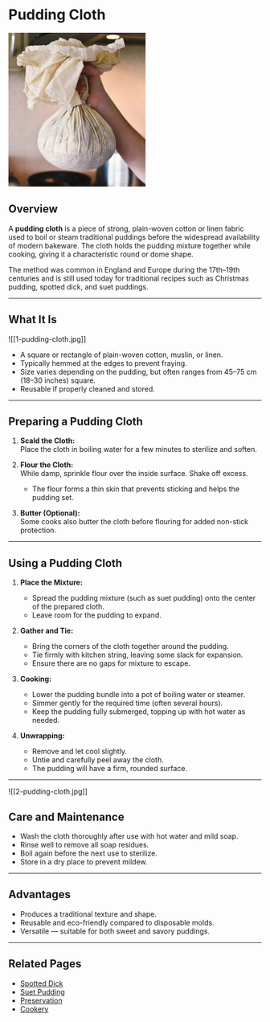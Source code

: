 # Pudding Cloth

![Picture: Traditional Pudding Cloth](images/placeholder-pudding-cloth.jpg)

## Overview
A **pudding cloth** is a piece of strong, plain-woven cotton or linen fabric used to boil or steam traditional puddings before the widespread availability of modern bakeware. The cloth holds the pudding mixture together while cooking, giving it a characteristic round or dome shape.  

The method was common in England and Europe during the 17th–19th centuries and is still used today for traditional recipes such as Christmas pudding, spotted dick, and suet puddings.  

---

## What It Is
![[1-pudding-cloth.jpg]]
- A square or rectangle of plain-woven cotton, muslin, or linen.  
- Typically hemmed at the edges to prevent fraying.  
- Size varies depending on the pudding, but often ranges from 45–75 cm (18–30 inches) square.  
- Reusable if properly cleaned and stored.  

---

## Preparing a Pudding Cloth
1. **Scald the Cloth:**  
   Place the cloth in boiling water for a few minutes to sterilize and soften.  

2. **Flour the Cloth:**  
   While damp, sprinkle flour over the inside surface. Shake off excess.  
   - The flour forms a thin skin that prevents sticking and helps the pudding set.  

3. **Butter (Optional):**  
   Some cooks also butter the cloth before flouring for added non-stick protection.  

---

## Using a Pudding Cloth
1. **Place the Mixture:**  
   - Spread the pudding mixture (such as suet pudding) onto the center of the prepared cloth.  
   - Leave room for the pudding to expand.  

2. **Gather and Tie:**  
   - Bring the corners of the cloth together around the pudding.  
   - Tie firmly with kitchen string, leaving some slack for expansion.  
   - Ensure there are no gaps for mixture to escape.  

3. **Cooking:**  
   - Lower the pudding bundle into a pot of boiling water or steamer.  
   - Simmer gently for the required time (often several hours).  
   - Keep the pudding fully submerged, topping up with hot water as needed.  

4. **Unwrapping:**  
   - Remove and let cool slightly.  
   - Untie and carefully peel away the cloth.  
   - The pudding will have a firm, rounded surface.  

---
![[2-pudding-cloth.jpg]]
## Care and Maintenance
- Wash the cloth thoroughly after use with hot water and mild soap.  
- Rinse well to remove all soap residues.  
- Boil again before the next use to sterilize.  
- Store in a dry place to prevent mildew.  

---

## Advantages
- Produces a traditional texture and shape.  
- Reusable and eco-friendly compared to disposable molds.  
- Versatile — suitable for both sweet and savory puddings.  

---

## Related Pages
- [Spotted Dick](../cookery/food/spotted-dick.md)  
- [Suet Pudding](../cookery/food/suet-pudding.md)  
- [Preservation](../preservation/index.md)  
- [Cookery](../cookery/index.md)  
